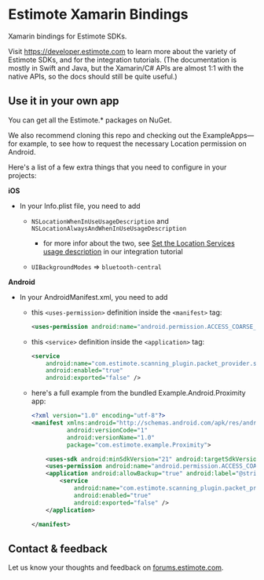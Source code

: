 # Estimote Xamarin Bindings

Xamarin bindings for Estimote SDKs.

Visit https://developer.estimote.com to learn more about the variety of Estimote SDKs, and for the integration tutorials. (The documentation is mostly in Swift and Java, but the Xamarin/C# APIs are almost 1:1 with the native APIs, so the docs should still be quite useful.)

## Use it in your own app

You can get all the Estimote.* packages on NuGet.

We also recommend cloning this repo and checking out the ExampleApps—for example, to see how to request the necessary Location permission on Android.

Here's a list of a few extra things that you need to configure in your projects:

**iOS**

- In your Info.plist file, you need to add

    - `NSLocationWhenInUseUsageDescription` and `NSLocationAlwaysAndWhenInUseUsageDescription`
        - for more infor about the two, see [Set the Location Services usage description](https://developer.estimote.com/proximity/ios-tutorial/#set-the-location-services-usage-description) in our integration tutorial

    - `UIBackgroundModes` => `bluetooth-central`

**Android**

- In your AndroidManifest.xml, you need to add

    - this `<uses-permission>` definition inside the `<manifest>` tag:

        ```xml
        <uses-permission android:name="android.permission.ACCESS_COARSE_LOCATION" />
        ```

    - this `<service>` definition inside the `<application>` tag:

        ```xml
        <service
            android:name="com.estimote.scanning_plugin.packet_provider.service.PacketProviderWrapperService"
            android:enabled="true"
            android:exported="false" />
        ```

    - here's a full example from the bundled Example.Android.Proximity app:

        ```xml
        <?xml version="1.0" encoding="utf-8"?>
        <manifest xmlns:android="http://schemas.android.com/apk/res/android"
                  android:versionCode="1"
                  android:versionName="1.0"
                  package="com.estimote.example.Proximity">

            <uses-sdk android:minSdkVersion="21" android:targetSdkVersion="28" />
            <uses-permission android:name="android.permission.ACCESS_COARSE_LOCATION" />
            <application android:allowBackup="true" android:label="@string/app_name">
                <service
                    android:name="com.estimote.scanning_plugin.packet_provider.service.PacketProviderWrapperService"
                    android:enabled="true"
                    android:exported="false" />
            </application>

        </manifest>
        ```

## Contact & feedback

Let us know your thoughts and feedback on [forums.estimote.com][forums].

[forums]: https://forums.estimote.com
